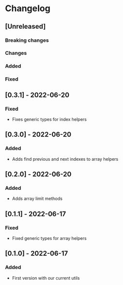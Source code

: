 # Changelog

<!-- All notable changes to this project will be documented in this file.

The format is based on [Keep a Changelog](https://keepachangelog.com/en/1.0.0/),
and this project adheres to [Semantic Versioning](https://semver.org/spec/v2.0.0.html).

## [Unreleased]

### **Breaking changes**

### Changes

### Added

### Fixed -->

## [Unreleased]

### **Breaking changes**

### Changes

### Added

### Fixed

## [0.3.1] - 2022-06-20

### Fixed

- Fixes generic types for index helpers

## [0.3.0] - 2022-06-20

### Added

- Adds find previous and next indexes to array helpers

## [0.2.0] - 2022-06-20

### Added

- Adds array limit methods

## [0.1.1] - 2022-06-17

### Fixed

- Fixed generic types for array helpers

## [0.1.0] - 2022-06-17

### Added

- First version with our current utils
